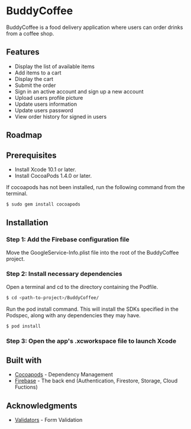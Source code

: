 # BuddyCoffee
BuddyCoffee is a food delivery application where users can order drinks from a coffee shop.
## Features
* Display the list of available items
* Add items to a cart
* Display the cart
* Submit the order
* Sign in an active account and sign up a new account
* Upload users profile picture
* Update users information
* Update users password
* View order history for signed in users
## Roadmap

## Prerequisites
* Install Xcode 10.1 or later.
* Install CocoaPods 1.4.0 or later.

If cocoapods has not been installed, run the following command from the terminal.
```bash
$ sudo gem install cocoapods
```
## Installation
### Step 1: Add the Firebase configuration file
  Move the GoogleService-Info.plist file into the root of the BuddyCoffee project.
### Step 2: Install necessary dependencies

Open a terminal and cd to the directory containing the Podfile.
```bash
$ cd <path-to-project>/BuddyCoffee/
```

Run the pod install command. This will install the SDKs specified in the Podspec, along with any dependencies they may have.
```bash
$ pod install
```

### Step 3: Open the app's .xcworkspace file to launch Xcode
## Built with
* [Cocoapods](https://cocoapods.org/) - Dependency Management
* [Firebase](https://firebase.google.com/) - The back end (Authentication, Firestore, Storage, Cloud Fuctions)
## Acknowledgments
* [Validators](https://github.com/Arrlindii/AAValidators) - Form Validation
